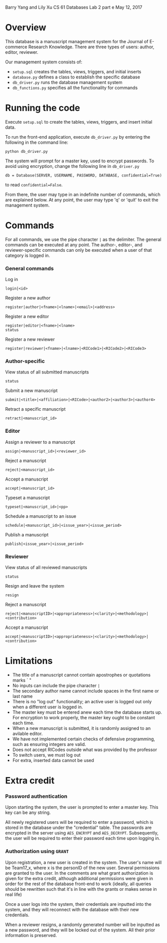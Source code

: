 Barry Yang and Lily Xu
CS 61 Databases
Lab 2 part e
May 12, 2017


# Overview

This database is a manuscript management system for the Journal of E-commerce Research Knowledge. There are three types of users: author, editor, reviewer.

Our management system consists of:
- `setup.sql` creates the tables, views, triggers, and initial inserts
- `database.py` defines a class to establish the specific database
- `db_driver.py` runs the database management system
- `db_functions.py` specifies all the functionality for commands


# Running the code

Execute `setup.sql` to create the tables, views, triggers, and insert initial data.

To run the front-end application, execute `db_driver.py` by entering the following in the command line:
```
python db_driver.py
```

The system will prompt for a master key, used to encrypt passwords. To avoid using encryption, change the following line in `db_driver.py`
```
db = Database(SERVER, USERNAME, PASSWORD, DATABASE, confidential=True)
```
to read `confidential=False`.

From there, the user may type in an indefinite number of commands, which are explained below. At any point, the user may type 'q' or 'quit' to exit the management system.


# Commands
For all commands, we use the pipe character `|` as the delimiter. The general commands can be executed at any point. The author-, editor-, and reviewer-specific commands can only be executed when a user of that category is logged in.

### General commands
Log in
```
login|<id>
```
Register a new author
```
register|author|<fname>|<lname>|<email>|<address>
```
Register a new editor
```
register|editor|<fname>|<lname>
status
```
Register a new reviewer
```
register|reviewer|<fname>|<lname>|<RICode1>|<RICode2>|<RICode3>
```


### Author-specific
View status of all submitted manuscripts
```
status
```
Submit a new manuscript
```
submit|<title>|<affiliation>|<RICode>|<author2>|<author3>|<author4>
```
Retract a specific manuscript
```
retract|<manuscript_id>
```


### Editor
Assign a reviewer to a manuscript
```
assign|<manuscript_id>|<reviewer_id>
```
Reject a manuscript
```
reject|<manuscript_id>
```
Accept a manuscript
```
accept|<manuscript_id>
```
Typeset a manuscript
```
typeset|<manuscript_id>|<pp>
```
Schedule a manuscript to an issue
```
schedule|<manuscript_id>|<issue_year>|<issue_period>
```
Publish a manuscript
```
publish|<issue_year>|<issue_period>
```


### Reviewer
View status of all reviewed manuscripts
```
status
```
Resign and leave the system
```
resign
```
Reject a manuscript
```
reject|<manuscriptID>|<appropriateness>|<clarity>|<methodology>|<contribution>
```
Accept a manuscript
```
accept|<manuscriptID>|<appropriateness>|<clarity>|<methodology>|<contribution>
```


# Limitations
- The title of a manuscript cannot contain apostrophes or quotations marks ` "
- No inputs can include the pipe character `|`
- The secondary author name cannot include spaces in the first name or last name
- There is no "log out" functionality; an active user is logged out only when a different user is logged in.
- The master key must be entered anew each time the database starts up. For encryption to work properly, the master key ought to be constant each time.
- When a new manuscript is submitted, it is randomly assigned to an avilable editor.
- We have not implemented certain checks of defensive programming, such as ensuring integers are valid.
- Does not accept RICodes outside what was provided by the professor
- To switch users, we must log out
- For extra, inserted data cannot be used


# Extra credit

### Password authentication
Upon starting the system, the user is prompted to enter a master key. This key can be any string.

All newly registered users will be required to enter a password, which is stored in the database under the "credential" table. The passwords are encrypted in the server using `AES_ENCRYPT` and `AES_DECRYPT`. Subsequently, the user will be required to enter their password each time upon logging in.


### Authorization using `GRANT`
Upon registration, a new user is created in the system. The user's name will be Team17_x, where x is the personID of the new user. Several permissions are granted to the user. In the comments are what grant authorization is given for the extra credit, although additional permissions were given in order for the rest of the database front-end to work (ideally, all queries should be rewritten such that it's in line with the grants or makes sense in real life)

Once a user logs into the system, their credentials are inputted into the system, and they will reconnect with the database with their new credentials.

When a reviewer resigns, a randomly generated number will be inputted as a new password, and they will be locked out of the system. All their prior information is preserved.

